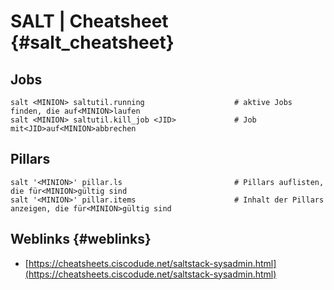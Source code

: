 # SALT \| Cheatsheet {#salt_cheatsheet}



## Jobs

```
salt <MINION> saltutil.running                    # aktive Jobs finden, die auf<MINION>laufen
salt <MINION> saltutil.kill_job <JID>             # Job mit<JID>auf<MINION>abbrechen
```

## Pillars

```
salt '<MINION>' pillar.ls                         # Pillars auflisten, die für<MINION>gültig sind
salt '<MINION>' pillar.items                      # Inhalt der Pillars anzeigen, die für<MINION>gültig sind
```


## Weblinks {#weblinks}

* [https://cheatsheets.ciscodude.net/saltstack-sysadmin.html](https://cheatsheets.ciscodude.net/saltstack-sysadmin.html)



